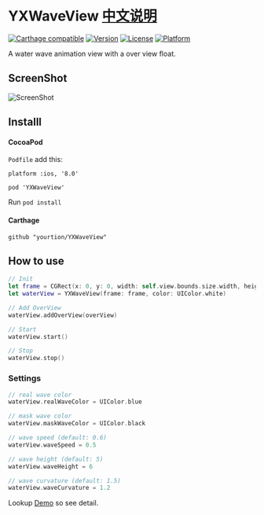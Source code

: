 # YXWaveView [中文说明](README_CN.md)

[![Carthage compatible](https://img.shields.io/badge/Carthage-compatible-4BC51D.svg?style=flat)](https://github.com/Carthage/Carthage)
[![Version](https://img.shields.io/cocoapods/v/YXWaveView.svg?style=flat)](http://cocoapods.org/pods/YXWaveView)
[![License](https://img.shields.io/cocoapods/l/YXWaveView.svg?style=flat)](http://cocoapods.org/pods/YXWaveView)
[![Platform](https://img.shields.io/cocoapods/p/YXWaveView.svg?style=flat)](http://cocoapods.org/pods/YXWaveView)

A water wave animation view with a over view float.

## ScreenShot 

![ScreenShot](ScreenShot.gif)

## Installl

#### CocoaPod

`Podfile` add this:

```
platform :ios, '8.0'

pod 'YXWaveView'
```

Run `pod install`

#### Carthage

```
github "yourtion/YXWaveView"
```

## How to use

```swift
// Init
let frame = CGRect(x: 0, y: 0, width: self.view.bounds.size.width, height: 200)
let waterView = YXWaveView(frame: frame, color: UIColor.white)

// Add OverView
waterView.addOverView(overView)

// Start
waterView.start()

// Stop
waterView.stop()
```


### Settings

```swift
// real wave color
waterView.realWaveColor = UIColor.blue

// mask wave color
waterView.maskWaveColor = UIColor.black

// wave speed (default: 0.6)
waterView.waveSpeed = 0.5

// wave height (default: 5)
waterView.waveHeight = 6

// wave curvature (default: 1.5)
waterView.waveCurvature = 1.2
```

Lookup [Demo](YXWaveViewDemo/ViewController.swift) so see detail.
